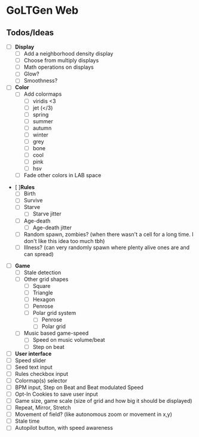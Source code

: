 # GoLTGen Web

## Todos/Ideas

 - [ ] **Display**
   - [ ] Add a neighborhood density display
   - [ ] Choose from multiply displays
   - [ ] Math operations on displays 
   - [ ] Glow?
   - [ ] Smoothness?
 - [ ] **Color**
   - [ ] Add colormaps
     - [ ] viridis <3
     - [ ] jet (</3)
     - [ ] spring
     - [ ] summer
     - [ ] autumn
     - [ ] winter
     - [ ] grey
     - [ ] bone
     - [ ] cool
     - [ ] pink
     - [ ] hsv 
   - [ ] Fade other colors in LAB space
 - [ ]**Rules**
   - [ ] Birth
   - [ ] Survive
   - [ ] Starve
     - [ ] Starve jitter
   - [ ] Age-death
     - [ ] Age-death jitter
   - [ ] Random spawn, zombies? (when there wasn't a cell for a long time. I don't like this idea too much tbh)
   - [ ] Illness? (can very randomly spawn where plenty alive ones are and can spread)
 - [ ] **Game**
   - [ ] Stale detection
   - [ ] Other grid shapes
     - [ ] Square
     - [ ] Triangle
     - [ ] Hexagon
     - [ ] Penrose
     - [ ] Polar grid system
       - [ ] Penrose
       - [ ] Polar grid
   - [ ] Music based game-speed
     - [ ] Speed on music volume/beat
     - [ ] Step on beat
 - [ ] **User interface**
  - [ ] Speed slider
  - [ ] Seed text input
  - [ ] Rules checkbox input
  - [ ] Colormap(s) selector
  - [ ] BPM input, Step on Beat and Beat modulated Speed
  - [ ] Opt-In Cookies to save user input
  - [ ] Game size, game scale (size of grid and how big it should be displayed)
  - [ ] Repeat, Mirror, Stretch
  - [ ] Movement of field? (like autonomous zoom or movement in x,y)
  - [ ] Stale time
  - [ ] Autopilot button, with speed awareness
